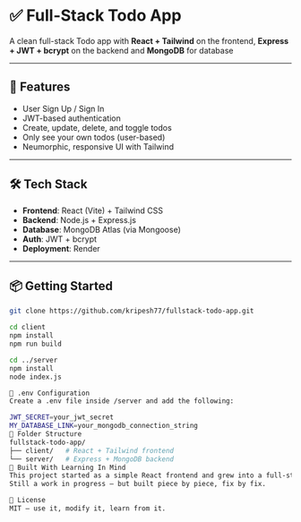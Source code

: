 # ✅ Full-Stack Todo App

A clean full-stack Todo app with **React + Tailwind** on the frontend, **Express + JWT + bcrypt** on the backend and **MongoDB** for database

---

## 🔐 Features

- User Sign Up / Sign In
- JWT-based authentication
- Create, update, delete, and toggle todos
- Only see your own todos (user-based)
- Neumorphic, responsive UI with Tailwind

---

## 🛠 Tech Stack

- **Frontend**: React (Vite) + Tailwind CSS
- **Backend**: Node.js + Express.js
- **Database**: MongoDB Atlas (via Mongoose)
- **Auth**: JWT + bcrypt
- **Deployment**: Render

---

## 📦 Getting Started

```bash
git clone https://github.com/kripesh77/fullstack-todo-app.git

cd client
npm install
npm run build

cd ../server
npm install
node index.js

🔐 .env Configuration
Create a .env file inside /server and add the following:

JWT_SECRET=your_jwt_secret
MY_DATABASE_LINK=your_mongodb_connection_string
📁 Folder Structure
fullstack-todo-app/
├── client/   # React + Tailwind frontend
└── server/   # Express + MongoDB backend
🧠 Built With Learning In Mind
This project started as a simple React frontend and grew into a full-stack app with real authentication, database interaction, and deployment.
Still a work in progress — but built piece by piece, fix by fix.

📄 License
MIT — use it, modify it, learn from it.
```
